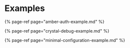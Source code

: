 # Examples

{% page-ref page="amber-auth-example.md" %}

{% page-ref page="crystal-debug-example.md" %}

{% page-ref page="minimal-configuration-example.md" %}



